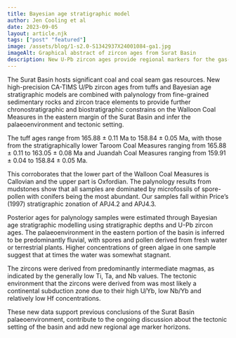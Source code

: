 ```yaml
---
title: Bayesian age stratigraphic model
author: Jen Cooling et al
date: 2023-09-05
layout: article.njk
tags: ["post" "featured"]
image: /assets/blog/1-s2.0-S1342937X24001084-ga1.jpg
imageAlt: Graphical abstract of zircon ages from Surat Basin
description: New U-Pb zircon ages provide regional markers for the gas-bearing Walloon Coal Measures. New ages and palynology data place the formation in Callovian to Oxfordian. Tuffs are derived from a continental subduction zone in eastern Gondwana.
---
```

The Surat Basin hosts significant coal and coal seam gas resources. New high-precision CA-TIMS U/Pb zircon ages from tuffs and Bayesian age stratigraphic models are combined with palynology from fine-grained sedimentary rocks and zircon trace elements to provide further chronostratigraphic and biostratigraphic constrains on the Walloon Coal Measures in the eastern margin of the Surat Basin and infer the palaeoenvironment and tectonic setting.

The tuff ages range from 165.88 ± 0.11 Ma to 158.84 ± 0.05 Ma, with those from the stratigraphically lower Taroom Coal Measures ranging from 165.88 ± 0.11 to 163.05 ± 0.08 Ma and Juandah Coal Measures ranging from 159.91 ± 0.04 to 158.84 ± 0.05 Ma. 

This corroborates that the lower part of the Walloon Coal Measures is Callovian and the upper part is Oxfordian. The palynology results from mudstones show that all samples are dominated by microfossils of spore-pollen with conifers being the most abundant. Our samples fall within 
Price’s (1997)
 stratigraphic zonation of APJ4.2 and APJ4.3. 
 
 Posterior ages for palynology samples were estimated through Bayesian age stratigraphic modelling using stratigraphic depths and U-Pb zircon ages. The palaeoenvironment in the eastern portion of the basin is inferred to be predominantly fluvial, with spores and pollen derived from fresh water or terrestrial plants. Higher concentrations of green algae in one sample suggest that at times the water was somewhat stagnant. 
 
 The zircons were derived from predominantly intermediate magmas, as indicated by the generally low Ti, Ta, and Nb values. The tectonic environment that the zircons were derived from was most likely a continental subduction zone due to their high U/Yb, low Nb/Yb and relatively low Hf concentrations. 
 
 These new data support previous conclusions of the Surat Basin palaeoenvironment, contribute to the ongoing discussion about the tectonic setting of the basin and add new regional age marker horizons.